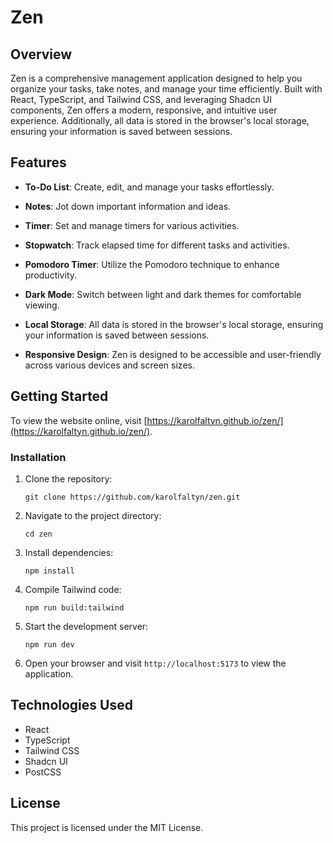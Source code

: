 
# Zen

## Overview

Zen is a comprehensive management application designed to help you organize your tasks, take notes, and manage your time efficiently. Built with React, TypeScript, and Tailwind CSS, and leveraging Shadcn UI components, Zen offers a modern, responsive, and intuitive user experience. Additionally, all data is stored in the browser's local storage, ensuring your information is saved between sessions.

## Features

-   **To-Do List**: Create, edit, and manage your tasks effortlessly.

-   **Notes**: Jot down important information and ideas.
-   **Timer**: Set and manage timers for various activities.
-   **Stopwatch**: Track elapsed time for different tasks and activities.
-   **Pomodoro Timer**: Utilize the Pomodoro technique to enhance productivity.
-   **Dark Mode**: Switch between light and dark themes for comfortable viewing.
-   **Local Storage**: All data is stored in the browser's local storage, ensuring your information is saved between sessions.
-   **Responsive Design**: Zen is designed to be accessible and user-friendly across various devices and screen sizes.

## Getting Started 

To view the website online, visit [https://karolfaltyn.github.io/zen/](https://karolfaltyn.github.io/zen/).

### Installation


1.  Clone the repository:
    
    ```
    git clone https://github.com/karolfaltyn/zen.git
    ```
    
2.  Navigate to the project directory:
    
    ```
    cd zen
    ```
    
3.  Install dependencies:
    
    ```
    npm install
    ```
    
4.  Compile Tailwind code:
    
    ```
    npm run build:tailwind
    ```
    
5.  Start the development server:
    
    ```
    npm run dev
    ```
    
6.  Open your browser and visit  `http://localhost:5173`  to view the application.


## Technologies Used

- React
- TypeScript
- Tailwind CSS
- Shadcn UI
- PostCSS

## License

This project is licensed under the MIT License.
